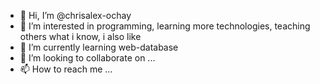 - 👋 Hi, I’m @chrisalex-ochay
- 👀 I’m interested in programming, learning more technologies, teaching others what i know, i also like 
- 🌱 I’m currently learning web-database 
- 💞️ I’m looking to collaborate on ...
- 📫 How to reach me ...

<!---
chrisalex-ochay/chrisalex-ochay is a ✨ special ✨ repository because its `README.md` (this file) appears on your GitHub profile.
You can click the Preview link to take a look at your changes.
--->
